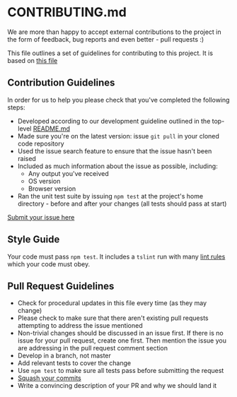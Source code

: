 # CONTRIBUTING.md


We are more than happy to accept external contributions to the project 
in the form of feedback, bug reports and even better - pull requests :)

This file outlines a set of guidelines for contributing to this project. 
It is based on 
[this file](https://github.com/yeoman/yeoman/blob/master/contributing.md)

## Contribution Guidelines

In order for us to help you please check that you've completed the 
following steps:

* Developed according to our development guideline outlined in the top-level
  [README.md](https://github.com/tracktunes/ionic-recorder/README.md)
* Made sure you're on the latest version: issue `git pull` in your cloned 
code repository
* Used the issue search feature to ensure that the issue hasn't been raised
* Included as much information about the issue as possible, including:
  * Any output you've received
  * OS version
  * Browser version
* Ran the unit test suite by issuing `npm test` at the project's home 
directory - before and after your changes (all tests should pass at 
start)

[Submit your issue here](
    https://github.com/tracktunes/ionic-recorder/issues/new)

## Style Guide

Your code must pass `npm test`. It includes a `tslint` run with many 
[lint rules](https://github.com/tracktunes/ionic-recorder/tslint.json)
which your code must obey.

## Pull Request Guidelines

* Check for procedural updates in this file every time (as they may
change)
* Please check to make sure that there aren't existing pull requests 
attempting to address the issue mentioned
* Non-trivial changes should be discussed in an issue first. If there is
no issue for your pull request, create one first. Then mention the issue
you are addressing in the pull request comment section
* Develop in a branch, not master
* Add relevant tests to cover the change
* Use `npm test` to make sure all tests pass before submitting the request
* [Squash your commits](https://github.com/blog/2141-squash-your-commits)
* Write a convincing description of your PR and why we should land it
